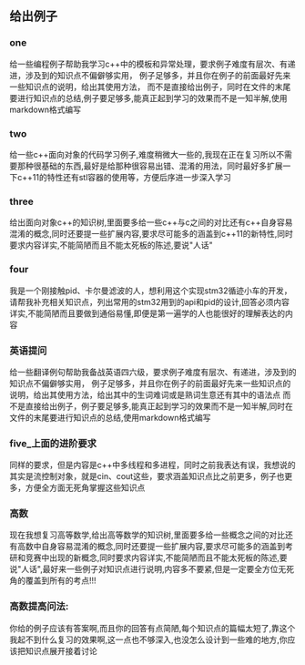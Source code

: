 

 ## 给出例子
 ### one
  
  给一些编程例子帮助我学习c++中的模板和异常处理，要求例子难度有层次、有递进，涉及到的知识点不偏僻够实用，
  例子足够多，并且你在例子的前面最好先来一些知识点的说明，给出其使用方法，
  而不是直接给出例子，同时在文件的末尾要进行知识点的总结,例子要足够多,能真正起到学习的效果而不是一知半解,使用markdown格式编写
  
### two

给一些c++面向对象的代码学习例子,难度稍微大一些的,我现在正在复习所以不需要那种很基础的东西,最好是给那种很容易出错、混淆的用法，同时最好多扩展一下c++11的特性还有stl容器的使用等，方便后序进一步深入学习

### three

给出面向对象c++的知识树,里面要多给一些c++与c之间的对比还有c++自身容易混淆的概念,同时还要提一些扩展内容,要求尽可能多的涵盖到c++11的新特性,同时要求内容详实,不能简陋而且不能太死板的陈述,要说"人话"

### four

我是一个刚接触pid、卡尔曼滤波的人，想利用这个实现stm32循迹小车的开发，请帮我补充相关知识点，列出常用的stm32用到的api和pid的设计,回答必须内容详实,不能简陋而且要做到通俗易懂,即便是第一遍学的人也能很好的理解表达的内容

### 英语提问

给一些翻译例句帮助我备战英语四六级，要求例子难度有层次、有递进，涉及到的知识点不偏僻够实用，
例子足够多，并且你在例子的前面最好先来一些知识点的说明，给出其使用方法，给出其中的生词难词或是熟词生意还有其中的语法点
而不是直接给出例子，例子要足够多,能真正起到学习的效果而不是一知半解,同时在文件的末尾要进行知识点的总结,使用markdown格式编写

### five_上面的进阶要求

同样的要求，但是内容是c++中多线程和多进程，同时之前我表达有误，我想说的其实是流控制对象，就是cin、cout这些，要求涵盖知识点比之前更多，例子也更多，方便全方面无死角掌握这些知识点

### 高数
现在我想复习高等数学,给出高等数学的知识树,里面要多给一些概念之间的对比还有高数中自身容易混淆的概念,同时还要提一些扩展内容,要求尽可能多的涵盖到考研和竞赛中出现的新概念,同时要求内容详实,不能简陋而且不能太死板的陈述,要说"人话",最好来一些例子对知识点进行说明,内容多不要紧,但是一定要全方位无死角的覆盖到所有的考点!!!

### 高数提高问法:
你给的例子应该有答案啊,而且你的回答有点简陋,每个知识点的篇幅太短了,靠这个我起不到什么复习的效果啊,这一点也不够深入,也没怎么设计到一些难的地方,你应该把知识点展开接着讨论